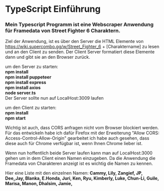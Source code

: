 # TypeScript Einführung   
### Mein Typescript Programm ist eine Webscraper Anwendung für Framedata von Street Fighter 6 Charaktern.

Ziel der Anwendung, ist es über den Server die HTML Elemente von https://wiki.supercombo.gg/w/Street_Fighter_6 + [Charaktername] zu lesen und an den Client zu senden.
Der Client Server formatiert diese Elemente dann und gibt sie an den Browser zurück.

um den Server zu starten:  
**npm install**  
**npm install puppeteer**  
**npm install express**  
**npm install axios**  
**node server.ts**  
Der Server sollte nun auf LocalHost:3009 laufen

um den Client zu starten:  
**npm install**  
**npm start**  

Wichtig ist auch, dass CORS anfragen nicht vom Browser blockiert werden. Für das entwickeln habe ich dafür Firefox mit der Erweiterung "Allow CORS: Access-Control-Allow-Origin" gearbeitet ich habe auch gesehen, dass diese auch für Chrome verfügbar ist, wenn Ihnen Chrome lieber ist.

Wenn nun hoffentlich beide Server laufen kann man auf LocalHost:3000 gehen um in dem Client einen Namen einzugeben. Da die Anwendung die Framedata von Charakteren anzeigt ist es wichtig die Namen zu kennen.

Hier eine Liste mit den einzelnen Namen: 
**Cammy, Lily, Zangief, JP, Dee_Jay, Blanka, E.Honda, Juri, Ken, Ryu, Kimberly, Luke, Chun-Li, Guile, Marisa, Manon, Dhalsim, Jamie,**

